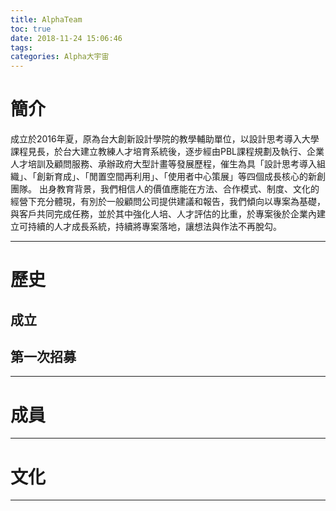 ```yaml
---
title: AlphaTeam 
toc: true
date: 2018-11-24 15:06:46
tags:
categories: Alpha大宇宙
---
```


# 簡介
成立於2016年夏，原為台大創新設計學院的教學輔助單位，以設計思考導入大學課程見長，於台大建立教練人才培育系統後，逐步經由PBL課程規劃及執行、企業人才培訓及顧問服務、承辦政府大型計畫等發展歷程，催生為具「設計思考導入組織」、「創新育成」、「閒置空間再利用」、「使用者中心策展」等四個成長核心的新創團隊。
出身教育背景，我們相信人的價值應能在方法、合作模式、制度、文化的經營下充分體現，有別於一般顧問公司提供建議和報告，我們傾向以專案為基礎，與客戶共同完成任務，並於其中強化人培、人才評估的比重，於專案後於企業內建立可持續的人才成長系統，持續將專案落地，讓想法與作法不再脫勾。

---------------------

# 歷史
## 成立
## 第一次招募


-----------------------
# 成員

-----------------------

# 文化


------------------------


